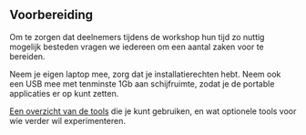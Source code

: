## Voorbereiding

Om te zorgen dat deelnemers tijdens de workshop hun tijd zo nuttig mogelijk besteden vragen we iedereen om een aantal zaken voor te bereiden.

Neem je eigen laptop mee, zorg dat je installatierechten hebt. Neem ook een USB mee met tenminste 1Gb aan schijfruimte, zodat je de portable applicaties er op kunt zetten.

[Een overzicht van de tools](tools.md) die je kunt gebruiken, en wat optionele tools voor wie verder wil experimenteren. 


